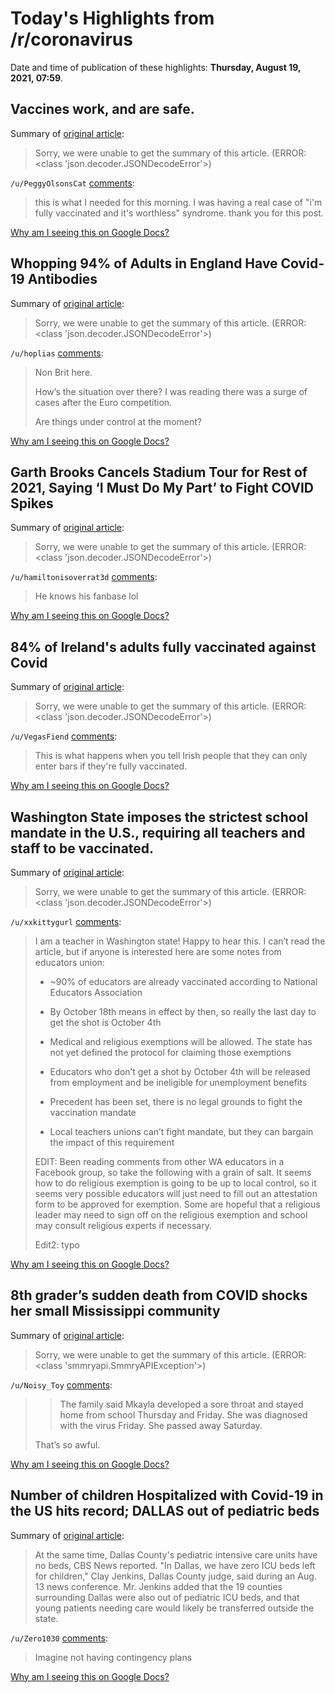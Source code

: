 # Today's Highlights from /r/coronavirus

Date and time of publication of these highlights: **Thursday, August 19, 2021, 07:59**.

## Vaccines work, and are safe.

Summary of [original article](https://www.reddit.com/r/Coronavirus/comments/oq2vtx/vaccines_work_and_are_safe/):

> Sorry, we were unable to get the summary of this article. (ERROR: <class 'json.decoder.JSONDecodeError'>)

`/u/PeggyOlsonsCat` [comments](https://www.reddit.com/r/Coronavirus/comments/oq2vtx/vaccines_work_and_are_safe/):

> this is what I needed for this morning. I was having a real case of "i'm fully vaccinated and it's worthless" syndrome. thank you for this post.

[Why am I seeing this on Google Docs?](https://docs.google.com/document/d/1Dc6We63vOXIZsc0op-Bt4abqkYjXzOigalQqFxmvvbM/edit?usp=sharing)

## Whopping 94% of Adults in England Have Covid-19 Antibodies

Summary of [original article](https://gizmodo.com/whopping-94-of-adults-in-england-have-covid-19-antibod-1847515379):

> Sorry, we were unable to get the summary of this article. (ERROR: <class 'json.decoder.JSONDecodeError'>)

`/u/hoplias` [comments](https://www.reddit.com/r/Coronavirus/comments/p7d063/whopping_94_of_adults_in_england_have_covid19/):

> Non Brit here. 
> 
> How’s the situation over there? I was reading there was a surge of cases after the Euro competition. 
> 
> Are things under control at the moment?

[Why am I seeing this on Google Docs?](https://docs.google.com/document/d/1Dc6We63vOXIZsc0op-Bt4abqkYjXzOigalQqFxmvvbM/edit?usp=sharing)

## Garth Brooks Cancels Stadium Tour for Rest of 2021, Saying ‘I Must Do My Part’ to Fight COVID Spikes

Summary of [original article](https://variety.com/2021/music/news/garth-brooks-cancels-stadium-tour-concerts-1235043959/):

> Sorry, we were unable to get the summary of this article. (ERROR: <class 'json.decoder.JSONDecodeError'>)

`/u/hamiltonisoverrat3d` [comments](https://www.reddit.com/r/Coronavirus/comments/p6xjh1/garth_brooks_cancels_stadium_tour_for_rest_of/):

> He knows his fanbase lol

[Why am I seeing this on Google Docs?](https://docs.google.com/document/d/1Dc6We63vOXIZsc0op-Bt4abqkYjXzOigalQqFxmvvbM/edit?usp=sharing)

## 84% of Ireland's adults fully vaccinated against Covid

Summary of [original article](https://www.rte.ie/news/coronavirus/2021/0819/1241669-coronavirus-ireland/):

> Sorry, we were unable to get the summary of this article. (ERROR: <class 'json.decoder.JSONDecodeError'>)

`/u/VegasFiend` [comments](https://www.reddit.com/r/Coronavirus/comments/p7cpk9/84_of_irelands_adults_fully_vaccinated_against/):

> This is what happens when you tell Irish people that they can only enter bars if they're fully vaccinated.

[Why am I seeing this on Google Docs?](https://docs.google.com/document/d/1Dc6We63vOXIZsc0op-Bt4abqkYjXzOigalQqFxmvvbM/edit?usp=sharing)

## Washington State imposes the strictest school mandate in the U.S., requiring all teachers and staff to be vaccinated.

Summary of [original article](https://www.nytimes.com/2021/08/18/us/washington-state-teacher-vaccine-mandate.html?referringSource=articleShare):

> Sorry, we were unable to get the summary of this article. (ERROR: <class 'json.decoder.JSONDecodeError'>)

`/u/xxkittygurl` [comments](https://www.reddit.com/r/Coronavirus/comments/p71s96/washington_state_imposes_the_strictest_school/):

> I am a teacher in Washington state! Happy to hear this. I can’t read the article, but if anyone is interested here are some notes from educators union: 
> 
> - ~90% of educators are already vaccinated according to National Educators Association
> 
> - By October 18th means in effect by then, so really the last day to get the shot is October 4th 
> 
> - Medical and religious exemptions will be allowed. The state has not yet defined the protocol for claiming those exemptions 
> 
> - Educators who don’t get a shot by October 4th will be released from employment and be ineligible for unemployment benefits
> 
> - Precedent has been set, there is no legal grounds to fight the vaccination mandate 
> 
> - Local teachers unions can’t fight mandate, but they can bargain the impact of this requirement
> 
> EDIT: Been reading comments from other WA educators in a Facebook group, so take the following with a grain of salt. It seems how to do religious exemption is going to be up to local control, so it seems very possible educators will just need to fill out an attestation form to be approved for exemption. Some are hopeful that a religious leader may need to sign off on the religious exemption and school may consult religious experts if necessary.
> 
> Edit2: typo

[Why am I seeing this on Google Docs?](https://docs.google.com/document/d/1Dc6We63vOXIZsc0op-Bt4abqkYjXzOigalQqFxmvvbM/edit?usp=sharing)

## 8th grader’s sudden death from COVID shocks her small Mississippi community

Summary of [original article](https://www.wlbt.com/2021/08/16/8th-graders-sudden-death-covid-shocks-her-small-mississippi-community/):

> Sorry, we were unable to get the summary of this article. (ERROR: <class 'smmryapi.SmmryAPIException'>)

`/u/Noisy_Toy` [comments](https://www.reddit.com/r/Coronavirus/comments/p74y1y/8th_graders_sudden_death_from_covid_shocks_her/):

> >	The family said Mkayla developed a sore throat and stayed home from school Thursday and Friday. She was diagnosed with the virus Friday. She passed away Saturday.
> 
> That’s so awful.

[Why am I seeing this on Google Docs?](https://docs.google.com/document/d/1Dc6We63vOXIZsc0op-Bt4abqkYjXzOigalQqFxmvvbM/edit?usp=sharing)

## Number of children Hospitalized with Covid-19 in the US hits record; DALLAS out of pediatric beds

Summary of [original article](https://www.beckershospitalreview.com/patient-flow/number-of-us-children-hospitalized-with-covid-19-hits-record-dallas-out-of-pediatric-icu-beds.html):

> At the same time, Dallas County's pediatric intensive care units have no beds, CBS News reported. "In Dallas, we have zero ICU beds left for children," Clay Jenkins, Dallas County judge, said during an Aug. 13 news conference. Mr. Jenkins added that the 19 counties surrounding Dallas were also out of pediatric ICU beds, and that young patients needing care would likely be transferred outside the state.

`/u/Zero1030` [comments](https://www.reddit.com/r/Coronavirus/comments/p7ehtj/number_of_children_hospitalized_with_covid19_in/):

> Imagine not having contingency plans

[Why am I seeing this on Google Docs?](https://docs.google.com/document/d/1Dc6We63vOXIZsc0op-Bt4abqkYjXzOigalQqFxmvvbM/edit?usp=sharing)

